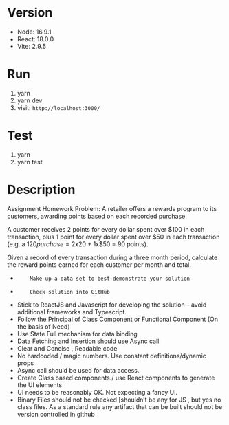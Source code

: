 # Version

- Node: 16.9.1
- React: 18.0.0
- Vite: 2.9.5

# Run

1. yarn
1. yarn dev
1. visit: `http://localhost:3000/`

# Test

1. yarn
2. yarn test

# Description

Assignment
Homework Problem:
A retailer offers a rewards program to its customers, awarding points based on each recorded purchase.
 
A customer receives 2 points for every dollar spent over $100 in each transaction, plus 1 point for every dollar spent over $50 in each transaction
(e.g. a $120 purchase = 2x$20 + 1x$50 = 90 points).
 
Given a record of every transaction during a three month period, calculate the reward points earned for each customer per month and total.
 -         Make up a data set to best demonstrate your solution
 -         Check solution into GitHub


-	Stick to ReactJS and Javascript for developing the solution – avoid additional frameworks and Typescript.
-	Follow the Principal of Class Component or Functional Component (On the basis of Need)
-	Use State Full mechanism for data binding
-	Data Fetching and Insertion should use Async call 
-	Clear and Concise , Readable code
-	No hardcoded / magic numbers. Use constant definitions/dynamic props
-	Async call should be used for data access. 
-	Create Class based components./ use React components to generate the UI elements 
- UI needs to be reasonably OK.  Not expecting a fancy UI.
-	Binary Files should not be checked [shouldn’t be any for JS , but yes no class files. As a standard rule any artifact that can be built should not be version controlled in github
